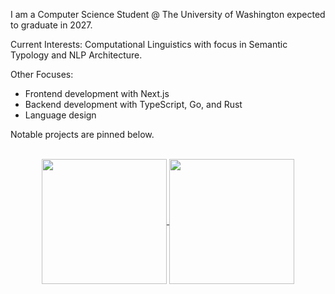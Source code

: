 I am a Computer Science Student @ The University of Washington expected to graduate in 2027.

Current Interests: Computational Linguistics with focus in Semantic Typology and NLP Architecture.

Other Focuses:
- Frontend development with Next.js
- Backend development with TypeScript, Go, and Rust
- Language design

Notable projects are pinned below.

<p align="center">
  </br>
  
  <a href="https://github.com/Ashvin-Ranjan">
    <img height="200" align="center" src="https://github-readme-stats.vercel.app/api?username=Ashvin-Ranjan&hide_rank=true&theme=dracula&show_icons=true"> 
  </a>
  <a href="https://github.com/Ashvin-Ranjan">
  <img height="200" align="center" src="https://github-readme-stats.vercel.app/api/top-langs/?username=Ashvin-Ranjan&hide=HTML,CSS&hide_progress=true&theme=dracula&show_icons=true">
  </a>
</p>


<!--
**Ashvin-Ranjan/Ashvin-Ranjan** is a ✨ _special_ ✨ repository because its `README.md` (this file) appears on your GitHub profile.

Here are some ideas to get you started:

- 🔭 I’m currently working on ...
- 🌱 I’m currently learning ...
- 👯 I’m looking to collaborate on ...
- 🤔 I’m looking for help with ...
- 💬 Ask me about ...
- 📫 How to reach me: ...
- 😄 Pronouns: ...
- ⚡ Fun fact: ...
-->

